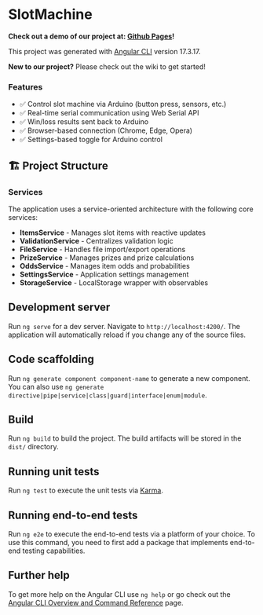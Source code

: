 # SlotMachine

**Check out a demo of our project at: [Github Pages](https://robinroeland.github.io/SlotMachine/game)!**

This project was generated with [Angular CLI](https://github.com/angular/angular-cli) version 17.3.17.

**New to our project?** Please check out the wiki to get started!

### Features
- ✅ Control slot machine via Arduino (button press, sensors, etc.)
- ✅ Real-time serial communication using Web Serial API
- ✅ Win/loss results sent back to Arduino
- ✅ Browser-based connection (Chrome, Edge, Opera)
- ✅ Settings-based toggle for Arduino control

## 🏗️ Project Structure

### Services
The application uses a service-oriented architecture with the following core services:

- **ItemsService** - Manages slot items with reactive updates
- **ValidationService** - Centralizes validation logic
- **FileService** - Handles file import/export operations
- **PrizeService** - Manages prizes and prize calculations
- **OddsService** - Manages item odds and probabilities
- **SettingsService** - Application settings management
- **StorageService** - LocalStorage wrapper with observables

## Development server

Run `ng serve` for a dev server. Navigate to `http://localhost:4200/`. The application will automatically reload if you change any of the source files.

## Code scaffolding

Run `ng generate component component-name` to generate a new component. You can also use `ng generate directive|pipe|service|class|guard|interface|enum|module`.

## Build

Run `ng build` to build the project. The build artifacts will be stored in the `dist/` directory.

## Running unit tests

Run `ng test` to execute the unit tests via [Karma](https://karma-runner.github.io).

## Running end-to-end tests

Run `ng e2e` to execute the end-to-end tests via a platform of your choice. To use this command, you need to first add a package that implements end-to-end testing capabilities.

## Further help

To get more help on the Angular CLI use `ng help` or go check out the [Angular CLI Overview and Command Reference](https://angular.io/cli) page.

